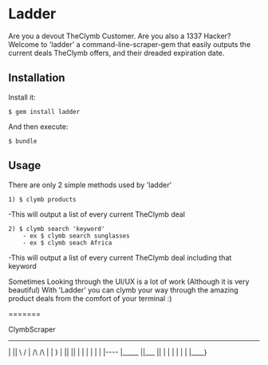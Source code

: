# Ladder

Are you a devout TheClymb Customer. Are you also a 1337 Hacker?
Welcome to 'ladder' a command-line-scraper-gem that easily outputs the current deals TheClymb offers, and their dreaded expiration date. 

## Installation


Install it:

    $ gem install ladder

And then execute:

    $ bundle

## Usage

There are only 2 simple methods used by 'ladder'

	1) $ clymb products
-This will output a list of every current TheClymb deal

	2) $ clymb search 'keyword'
		- ex $ clymb search sunglasses
		- ex $ clymb seach Africa
		
-This will output a list of every current TheClymb deal including that keyword

Sometimes Looking through the UI/UX is a lot of work (Although it is very beautiful)
With 'Ladder' you can clymb your way through the amazing product deals from the comfort of your terminal :)

=======

ClymbScraper



------   --    -    -   ---  -- ---    ----
|        ||     \  /		|  /\ /\  |   |    }
|        ||			 ||     | | | | | |   |----
|_____	 ||___	 ||			|	| | | | |   |____}

